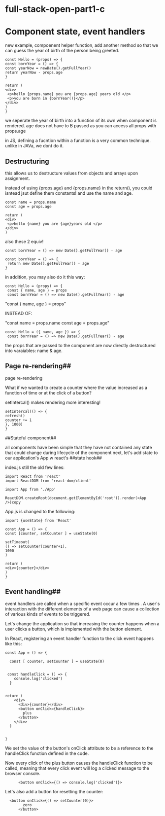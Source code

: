  
# full-stack-open-part1-c

# Component state, event handlers

new example, compoenent helper function, add another method so that we can guess the year of birth of the person being greeted. 
 ```
const Hello = (props) => {
const bornYear = () => {
const yearNow = newDate().getFullYear() 
return yearNow - props.age
}

return (
<div>
  <p>hello {props.name} you are {props.age} years old </p>
  <p>you are born in {bornYear()}</p>
</div>
)
}
 ```

we seperate the year of birth into a function of its own when component is rendered.
age does not have to B passed as you can access all props with props.age 

in JS, defining a fucntion within a function is a very common technique. unlike in JAVa, we dont do it. 

## Destructuring ##

this allows us to destructure values from objects and arrays upon assignment. 

instead of using {props.age} and {props.name} in the return(), you could isntead jsut define them constants! and use the name and age.
 ```
const name = props.name 
const age = props.age

return (
<div>
  <p>hello {name} you are {age}years old </p>
</div> 
)
 ```
also these 2 equiv! 
 ```
const bornYear = () => new Date().getFullYear() - age

const bornYear = () => {
  return new Date().getFullYear() - age
}
 ```

in addition, you may also do it this way: 

 ```
const Hello = (props) => {
  const { name, age } = props
  const bornYear = () => new Date().getFullYear() - age
 ```

"const { name, age } = props"

INSTEAD OF: 

"const name = props.name 
const age = props.age"

 ```
const Hello = ({ name, age }) => { 
  const bornYear = () => new Date().getFullYear() - age
 ```
the props that are passed to the component are now directly destructured into varaiables: name & age. 


## Page re-rendering## 

page re-rendering 

What if we wanted to create a counter where the value increased as a function of time or at the click of a button?

setIntercal() makes rendering more interesting!
 ```
setIntercal(() => {
refresh()
counter += 1 
}, 1000) 
}

 ```

##Stateful component##

all components have been simple that they have not contained any state that could change during lifecycle of the component
next, let's add state to our application's App w react's ##state hook##

index.js still the old few lines: 

 ```
import React from 'react'
import ReactDOM from 'react-dom/client'

import App from './App'

ReactDOM.createRoot(document.getElementById('root')).render(<App />)copy

 ```

App.js is changed to the following: 

 ```
import {useState} from 'React'

const App = () => {
const [counter, setCounter ] = useState(0)

setTimeout(
() => setCounter(counter+1),
1000
)

return (
<div>{counter}</div>
)
}
 ```


## Event handling##


event handlers are called when a specific event occur a few times . A user's interaction with the different elements of a web page can cause a collection of various kinds of events to be triggered.


Let's change the application so that increasing the counter happens when a user clicks a button, which is implemented with the button element.


In React, registering an event handler function to the click event happens like this:
```
const App = () => {

  const [ counter, setCounter ] = useState(0)


 const handleClick = () => {
    console.log('clicked')
  }


return (
    <div>
      <div>{counter}</div>
      <button onClick={handleClick}>
        plus
      </button>
    </div>
  )


}
```
We set the value of the button's onClick attribute to be a reference to the handleClick function defined in the code.

Now every click of the plus button causes the handleClick function to be called, meaning that every click event will log a clicked message to the browser console.

```
      <button onClick={() => console.log('clicked')}>

```
Let's also add a button for resetting the counter:

```
  <button onClick={() => setCounter(0)}> 
        zero
      </button>
```



